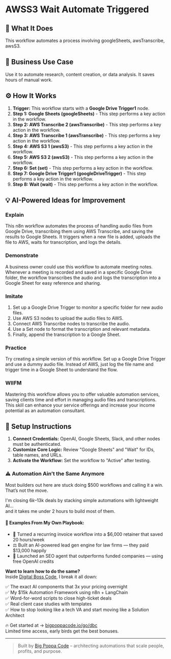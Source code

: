 # AWSS3 Wait Automate Triggered

## 🚀 What It Does
This workflow automates a process involving googleSheets, awsTranscribe, awsS3.

## 💼 Business Use Case
Use it to automate research, content creation, or data analysis. It saves hours of manual work.

## ⚙️ How It Works
1.  **Trigger:** This workflow starts with a **Google Drive Trigger1** node.
2. **Step 1: Google Sheets (googleSheets)** - This step performs a key action in the workflow.
3. **Step 2: AWS Transcribe 2 (awsTranscribe)** - This step performs a key action in the workflow.
4. **Step 3: AWS Transcribe 1 (awsTranscribe)** - This step performs a key action in the workflow.
5. **Step 4: AWS S3 1 (awsS3)** - This step performs a key action in the workflow.
6. **Step 5: AWS S3 2 (awsS3)** - This step performs a key action in the workflow.
7. **Step 6: Set (set)** - This step performs a key action in the workflow.
8. **Step 7: Google Drive Trigger1 (googleDriveTrigger)** - This step performs a key action in the workflow.
9. **Step 8: Wait (wait)** - This step performs a key action in the workflow.

## 💡 AI-Powered Ideas for Improvement
### Explain
This n8n workflow automates the process of handling audio files from Google Drive, transcribing them using AWS Transcribe, and saving the results to Google Sheets. It triggers when a new file is added, uploads the file to AWS, waits for transcription, and logs the details.

### Demonstrate
A business owner could use this workflow to automate meeting notes. Whenever a meeting is recorded and saved in a specific Google Drive folder, the workflow transcribes the audio and logs the transcription into a Google Sheet for easy reference and sharing.

### Imitate
1. Set up a Google Drive Trigger to monitor a specific folder for new audio files.
2. Use AWS S3 nodes to upload the audio files to AWS.
3. Connect AWS Transcribe nodes to transcribe the audio.
4. Use a Set node to format the transcription and relevant metadata.
5. Finally, append the transcription to a Google Sheet.

### Practice
Try creating a simple version of this workflow. Set up a Google Drive Trigger and use a dummy audio file. Instead of AWS, just log the file name and trigger time in a Google Sheet to understand the flow.

### WIIFM
Mastering this workflow allows you to offer valuable automation services, saving clients time and effort in managing audio files and transcriptions. This skill can enhance your service offerings and increase your income potential as an automation consultant.

## 🔧 Setup Instructions
1. **Connect Credentials:** OpenAI, Google Sheets, Slack, and other nodes must be authenticated.
2. **Customize Core Logic:** Review "Google Sheets" and "Wait" for IDs, table names, and URLs.
3. **Activate the Workflow:** Set the workflow to "Active" after testing.

### ⚠️ Automation Ain’t the Same Anymore

Most builders out here are stuck doing $500 workflows and calling it a win.  
That’s not the move.  

I'm closing $6k–$13k deals by stacking simple automations with lightweight AI...  
and it takes me under 2 hours to build most of them.

#### 🧠 Examples From My Own Playbook:
- 🔁 Turned a recurring invoice workflow into a $6,000 retainer that saved 20 hours/week  
- ⚖️ Built an AI-powered lead gen engine for law firms — they paid $13,000 happily  
- 🚀 Launched an SEO agent that outperforms funded companies — using free OpenAI credits  

**Want to learn how to do the same?**  
Inside [Digital Boss Code](https://bigpoppacode.io/go/dbc), I break it all down:

✅ The exact AI components that 3x your pricing overnight  
✅ My $15k Automation Framework using n8n + LangChain  
✅ Word-for-word scripts to close high-ticket deals  
✅ Real client case studies with templates  
✅ How to stop looking like a tech VA and start moving like a Solution Architect  

🔥 Get started at → [bigpoppacode.io/go/dbc](https://bigpoppacode.io/go/dbc)  
Limited time access, early birds get the best bonuses.

---
> Built by [Big Poppa Code](https://bigpoppacode.io) – architecting automations that scale people, profits, and purpose.

